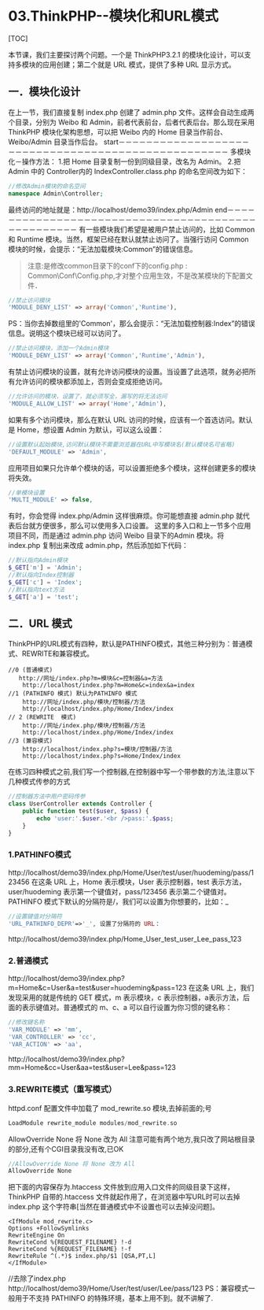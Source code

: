 # 03.ThinkPHP--模块化和URL模式
[TOC]

本节课，我们主要探讨两个问题。一个是 ThinkPHP3.2.1 的模块化设计，可以支持多模块的应用创建；第二个就是 URL 模式，提供了多种 URL 显示方式。 

## 一．模块化设计
在上一节，我们直接复制 index.php 创建了 admin.php 文件。这样会自动生成两个目录，分别为 Weibo 和 Admin，前者代表前台，后者代表后台。那么现在采用 ThinkPHP 模块化架构思想，可以把 Weibo 内的 Home 目录当作前台、Weibo/Admin 目录当作后台。
start－－－－－－－－－－－－－－－－－－－－－－－－－－－－－－－－－－－－－－－－－－－－－－－－－－－
多模块化－操作方法：
1.把 Home 目录复制一份到同级目录，改名为 Admin。
2.把 Admin 中的 Controller内的 IndexController.class.php 的命名空间改为如下：
```php
//修改Admin模块的命名空间
namespace Admin\Controller;
```
最终访问的地址就是：http://localhost/demo39/index.php/Admin
end－－－－－－－－－－－－－－－－－－－－－－－－－－－－－－－－－－－－－－－－－－－－－－－－－－
有一些模块我们希望是被用户禁止访问的，比如 Common 和 Runtime 模块。当然，框架已经在默认就禁止访问了。当强行访问 Common 模块的时候，会提示：“无法加载模块:Common”的错误信息。

> 注意:是修改common目录下的conf下的config.php : Common\Conf\Config.php,才对整个应用生效，不是改某模块的下配置文件．

```php
//禁止访问模块
'MODULE_DENY_LIST' => array('Common','Runtime'),
```
PS：当你去掉数组里的'Common'，那么会提示：“无法加载控制器:Index”的错误信息。说明这个模块已经可以访问了。
```php
//禁止访问模块，添加一个Admin模块
'MODULE_DENY_LIST' => array('Common','Runtime','Admin'),
```
有禁止访问模块的设置，就有允许访问模块的设置。当设置了此选项，就务必把所有允许访问的模块都添加上，否则会变成拒绝访问。
```php
//允许访问的模块，设置了，就必须写全，漏写的将无法访问
'MODULE_ALLOW_LIST' => array('Home','Admin'),
```
如果有多个访问模块，那么在默认 URL 访问的时候，应该有一个首选访问。默认是 Home，想设置 Admin 为默认，可以这么设置：
```php
//设置默认起始模块,访问默认模块不需要浏览器在URL中写模块名(默认模块名可省略)
'DEFAULT_MODULE' => 'Admin',
```
应用项目如果只允许单个模块的话，可以设置拒绝多个模块，这样创建更多的模块将失效。
```php
//单模块设置
'MULTI_MODULE' => false, 
```
有时，你会觉得 index.php/Admin 这样很麻烦。你可能想直接 admin.php 就代表后台就方便很多，那么可以使用多入口设置。
这里的多入口和上一节多个应用项目不同，而是通过 admin.php 访问 Weibo 目录下的Admin 模块。将 index.php 复制出来改成 admin.php，然后添加如下代码：
```php
//默认指向Admin模块
$_GET['m'] = 'Admin';
//默认指向Index控制器
$_GET['c'] = 'Index';
//默认指向text方法
$_GET['a'] = 'test';
```
## 二．URL 模式
ThinkPHP的URL模式有四种，默认是PATHINFO模式，其他三种分别为：普通模式、REWRITE和兼容模式。
```
//0 (普通模式) 
   http://网址/index.php?m=模块&c=控制器&a=方法
    http://localhost/index.php?m=Home&c=index&a=index
//1 (PATHINFO 模式) 默认为PATHINFO 模式
    http://网址/index.php/模块/控制器/方法
    http://localhost/index.php/Home/Index/index
// 2 (REWRITE  模式)
    http://网址/index.php/模块/控制器/方法
    http://localhost/index.php/Home/Index/index
//3 (兼容模式)  
    http://localhost/index.php?s=模块/控制器/方法
    http://localhost/index.php?s=Home/Index/index
```


在练习四种模式之前,我们写一个控制器,在控制器中写一个带参数的方法,注意以下几种模式传参的方式
```php
//控制器方法中用户密码传参
class UserController extends Controller {
    public function test($user, $pass) {
        echo 'user:'.$user.'<br />pass:'.$pass;
    }
}
```
### 1.PATHINFO模式
http://localhost/demo39/index.php/Home/User/test/user/huodeming/pass/123456
在这条 URL 上，Home 表示模块，User 表示控制器，test 表示方法，user/huodeming 表示第一个键值对，pass/123456 表示第二个键值对。
PATHINFO 模式下默认的分隔符是/，我们可以设置为你想要的，比如：_
```php
//设置键值对分隔符
'URL_PATHINFO_DEPR'=>'_', 设置了分隔符的 URL：
```
http://localhost/demo39/index.php/Home_User_test_user_Lee_pass_123
### 2.普通模式
http://localhost/demo39/index.php?m=Home&c=User&a=test&user=huodeming&pass=123
在这条 URL 上，我们发现采用的就是传统的 GET 模式，m 表示模块，c 表示控制器，a表示方法，后面的表示键值对。普通模式的 m、c、a 可以自行设置为你习惯的键名称：
```php
//修改键名称
'VAR_MODULE' => 'mm',
'VAR_CONTROLLER' => 'cc',
'VAR_ACTION' => 'aa',
```
http://localhost/demo39/index.php?mm=Home&cc=User&aa=test&user=Lee&pass=123

### 3.REWRITE模式（重写模式）
httpd.conf 配置文件中加载了 mod_rewrite.so 模块,去掉前面的;号
```php
LoadModule rewrite_module modules/mod_rewrite.so
```
AllowOverride None 将 None 改为 All
注意可能有两个地方,我只改了网站根目录的部分,还有个CGI目录我没有改,已OK
```php
//AllowOverride None 将 None 改为 All
AllowOverride None
```
把下面的内容保存为.htaccess 文件放到应用入口文件的同级目录下这样，ThinkPHP 自带的.htaccess 文件就起作用了，在浏览器中写URL时可以去掉 index.php 这个字符串[当然在普通模式中不设置也可以去掉没问题]。
```
<IfModule mod_rewrite.c>
Options +FollowSymlinks
RewriteEngine On
RewriteCond %{REQUEST_FILENAME} !-d
RewriteCond %{REQUEST_FILENAME} !-f
RewriteRule ^(.*)$ index.php/$1 [QSA,PT,L]
</IfModule>
```
//去除了index.php
http://localhost/demo39/Home/User/test/user/Lee/pass/123
PS：兼容模式一般用于不支持 PATHINFO 的特殊环境，基本上用不到。就不讲解了.